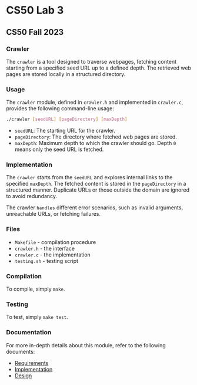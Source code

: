 # CS50 Lab 3
## CS50 Fall 2023

### Crawler

The `crawler` is a tool designed to traverse webpages, fetching content starting from a specified seed URL up to a defined depth. 
The retrieved web pages are stored locally in a structured directory.

### Usage

The `crawler` module, defined in `crawler.h` and implemented in `crawler.c`, provides the following command-line usage:

```bash
./crawler [seedURL] [pageDirectory] [maxDepth]
```
- `seedURL`: The starting URL for the crawler.
- `pageDirectory`: The directory where fetched web pages are stored.
- `maxDepth`:  Maximum depth to which the crawler should go. Depth `0` means only the seed URL is fetched.

### Implementation
The `crawler` starts from the `seedURL` and explores internal links to the specified `maxDepth`. 
The fetched content is stored in the `pageDirectory` in a structured manner. 
Duplicate URLs or those outside the domain are ignored to avoid redundancy.

The crawler `handles` different error scenarios, such as invalid arguments, unreachable URLs, or fetching failures.

### Files

* `Makefile` - compilation procedure
* `crawler.h` - the interface
* `crawler.c` - the implementation
* `testing.sh` - testing script

### Compilation

To compile, simply `make`.

### Testing

To test, simply `make test`.

### Documentation

For more in-depth details about this module, refer to the following documents:

- [Requirements](REQUIREMENTS.md)
- [Implementation](IMPLEMENTATION.md)
- [Design](DESIGN.md)